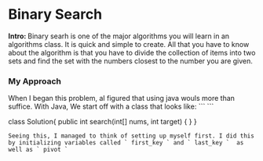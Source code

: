 <h1> Binary Search </h1>

<b> Intro:  </b>  Binary searh is one of the major algorithms you will learn in an algorithms class. It is quick and simple to create. All that you have to know about the algorithm is that you have to divide the collection of items into two sets and find the set with the numbers closest to the number you are given.

<h3> My Approach </h3>
   When I began this problem, aI figured that using java wouls more than suffice. With Java, We start off with a class that looks like:
```
```

class Solution{
   public int search(int[] nums, int target) {
   } 
}


``` 
Seeing this, I managed to think of setting up myself first. I did this by initializing variables called ` first_key ` and ` last_key `  as well as ` pivot `  
